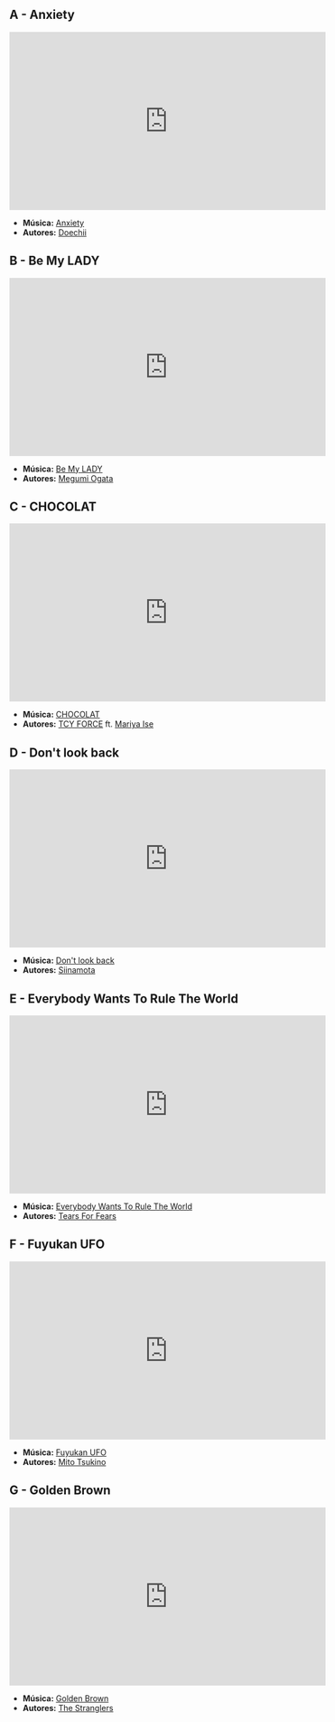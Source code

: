 ## A - Anxiety
<iframe width="560" height="315" src="https://www.youtube.com/embed/egemoVK0IKY?si=rmbas86x3no07sbS" title="YouTube video player" frameborder="0" allow="accelerometer; autoplay; clipboard-write; encrypted-media; gyroscope; picture-in-picture; web-share" referrerpolicy="strict-origin-when-cross-origin" allowfullscreen></iframe>

- **Música:** [Anxiety](content/Músicas/Anxiety.md)
- **Autores:** [Doechii](../Autores/Doechii.md)

## B - Be My LADY
<iframe width="560" height="315" src="https://www.youtube.com/embed/9-DVUJfs_78?si=WJURob_V7eU7RJh6" title="YouTube video player" frameborder="0" allow="accelerometer; autoplay; clipboard-write; encrypted-media; gyroscope; picture-in-picture; web-share" referrerpolicy="strict-origin-when-cross-origin" allowfullscreen></iframe>

- **Música:** [Be My LADY](../Músicas/Be%20My%20LADY.md)
- **Autores:** [Megumi Ogata](../Autores/Megumi%20Ogata.md)
## C - CHOCOLAT
<iframe width="560" height="315" src="https://www.youtube.com/embed/SdF6b8dIh4g?si=Y5m-hi0VuxkQHPlQ" title="YouTube video player" frameborder="0" allow="accelerometer; autoplay; clipboard-write; encrypted-media; gyroscope; picture-in-picture; web-share" referrerpolicy="strict-origin-when-cross-origin" allowfullscreen></iframe>

- **Música:** [CHOCOLAT](../Músicas/CHOCOLAT.md)
- **Autores:** [TCY FORCE](../Autores/TCY%20FORCE.md) ft. [Mariya Ise](../Autores/Mariya%20Ise.md)
## D - Don't look back
<iframe width="560" height="315" src="https://www.youtube.com/embed/Ve_ajSkpSnc?si=W_kju9kDKjzk6_gf" title="YouTube video player" frameborder="0" allow="accelerometer; autoplay; clipboard-write; encrypted-media; gyroscope; picture-in-picture; web-share" referrerpolicy="strict-origin-when-cross-origin" allowfullscreen></iframe>

- **Música:** [Don't look back](../Músicas/Don't%20look%20back.md)
- **Autores:** [Siinamota](../Autores/Siinamota.md)
## E - Everybody Wants To Rule The World
<iframe width="560" height="315" src="https://www.youtube.com/embed/7p2HqW9J1iU?si=9jrI0vG9iEjPhDq6" title="YouTube video player" frameborder="0" allow="accelerometer; autoplay; clipboard-write; encrypted-media; gyroscope; picture-in-picture; web-share" referrerpolicy="strict-origin-when-cross-origin" allowfullscreen></iframe>

- **Música:** [Everybody Wants To Rule The World](../Músicas/Everybody%20Wants%20To%20Rule%20The%20World.md)
- **Autores:** [Tears For Fears](../Autores/Tears%20For%20Fears.md)
## F - Fuyukan UFO
<iframe width="560" height="315" src="https://www.youtube.com/embed/ruv7cG9zIeA?si=dEu0T-hQTFRgM2Oc" title="YouTube video player" frameborder="0" allow="accelerometer; autoplay; clipboard-write; encrypted-media; gyroscope; picture-in-picture; web-share" referrerpolicy="strict-origin-when-cross-origin" allowfullscreen></iframe>

- **Música:** [Fuyukan UFO](../Músicas/Fuyukan%20UFO.md)
- **Autores:** [Mito Tsukino](../Autores/Mito%20Tsukino.md)
## G - Golden Brown
<iframe width="560" height="315" src="https://www.youtube.com/embed/UZJFFStQemI?si=Pcul92GaaD-VUVb8" title="YouTube video player" frameborder="0" allow="accelerometer; autoplay; clipboard-write; encrypted-media; gyroscope; picture-in-picture; web-share" referrerpolicy="strict-origin-when-cross-origin" allowfullscreen></iframe>

- **Música:** [Golden Brown](../Músicas/Golden%20Brown.md)
- **Autores:** [The Stranglers](../Autores/The%20Stranglers.md)
